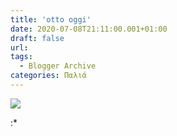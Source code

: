 ```yaml
---
title: 'otto oggi'
date: 2020-07-08T21:11:00.001+01:00
draft: false
url: 
tags:
  - Blogger Archive
categories: Παλιά
---
```


[![](https://blogger.googleusercontent.com/img/b/R29vZ2xl/AVvXsEjBRCi6sbTURKB878VWb6OlqEs33CymvVGrrSwAZ5RtFIAk3PbEqkNzc4esb_aVqhD2pGm1DmTfPRRmty9lowLFPEmrvmKBkHUiCDtHysr1QEzCv8d_VOE8H99mc5oTFKW_tUcJl1SQ3Y4/s320/Capture+d%25E2%2580%2599e%25CC%2581cran+2020-07-08+a%25CC%2580+21.38.31.png)](https://blogger.googleusercontent.com/img/b/R29vZ2xl/AVvXsEjBRCi6sbTURKB878VWb6OlqEs33CymvVGrrSwAZ5RtFIAk3PbEqkNzc4esb_aVqhD2pGm1DmTfPRRmty9lowLFPEmrvmKBkHUiCDtHysr1QEzCv8d_VOE8H99mc5oTFKW_tUcJl1SQ3Y4/s1600/Capture+d%25E2%2580%2599e%25CC%2581cran+2020-07-08+a%25CC%2580+21.38.31.png)

  
  

:\*
